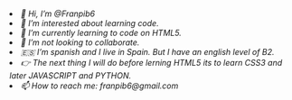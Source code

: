 <h6> 
  <li> 👋 Hi, I’m @Franpib6
  <li> 👀 I’m interested about learning code.
  <li> 🌱 I’m currently learning to code on HTML5.
  <li> 💞️ I’m not looking to collaborate.
  <li> 🇪🇸 I’m spanish and I live in Spain. But I have an english level of B2.
  <li> 👉 The next thing I will do before lerning HTML5 its to learn CSS3 and later JAVASCRIPT and PYTHON.
  <li> 📫 How to reach me: franpib6@gmail.com
</h6>
